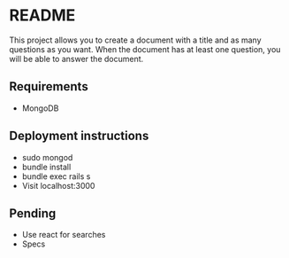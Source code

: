 # README

This project allows you to create a document with a title and as many questions as you want. When the document has at least one question, you will be able to answer the document.

## Requirements
- MongoDB

## Deployment instructions

- sudo mongod
- bundle install
- bundle exec rails s
- Visit localhost:3000

## Pending

- Use react for searches
- Specs
